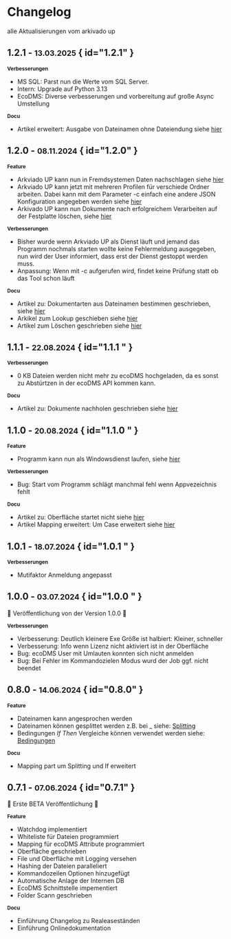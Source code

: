 # Changelog

alle Aktualisierungen vom arkivado up


## 1.2.1   - <small>13.03.2025</small> { id="1.2.1" }


<b><small>Verbesserungen</small></b> 

- MS SQL: Parst nun die Werte vom SQL Server. 
- Intern: Upgrade auf Python 3.13
- EcoDMS: Diverse verbesserungen und vorbereitung auf große Async Umstellung 
  
<b><small>Docu</small></b> 

- Artikel erweitert: Ausgabe von Dateinamen ohne Dateiendung siehe  [hier](<3. Konfiguration/005config_mapping.md>)
  
  

## 1.2.0   - <small>08.11.2024</small> { id="1.2.0" }

<b><small>Feature</small></b> 

- Arkviado UP kann nun in Fremdsystemen Daten nachschlagen siehe [hier](<3. Konfiguration/007config_lookup.md>)
- Arkviado UP kann jetzt mit mehreren Profilen für verschiede Ordner arbeiten. Dabei kann mit dem Parameter  -c einfach eine andere JSON Konfiguration angegeben werden siehe [hier](<2. Verwendung/007start per Kommandozeile.md>)
- Arkivado UP kann nun Dokumente nach erfolgreichem Verarbeiten auf der Festplatte löschen, siehe [hier](<5. Wissenswertes/FAQ/Dateien löschen wenn verarbeitet.md>)


<b><small>Verbesserungen</small></b> 

- Bisher wurde wenn Arkviado UP als Dienst läuft und jemand das Programm nochmals starten wollte keine Fehlermeldung ausgegeben, nun wird der User informiert, dass erst der Dienst gestoppt werden muss.
- Anpassung: Wenn mit -c aufgerufen wird, findet keine Prüfung statt ob das Tool schon läuft
  
<b><small>Docu</small></b> 

- Artikel zu: Dokumentarten aus Dateinamen bestimmen geschrieben, siehe [hier](<5. Wissenswertes/FAQ/Dokumentarten aus Dateinamen.md>)
- Arkikel zum Lookup geschieben siehe [hier](<3. Konfiguration/007config_lookup.md>)
- Artikel zum Löschen geschrieben siehe [hier](<5. Wissenswertes/FAQ/Dateien löschen wenn verarbeitet.md>)

  

## 1.1.1   - <small>22.08.2024</small> { id="1.1.1 " }

<b><small>Verbesserungen</small></b> 

- 0 KB Dateien werden nicht mehr zu ecoDMS hochgeladen, da es sonst zu Abstürtzen in der ecoDMS API kommen kann. 


<b><small>Docu</small></b> 

- Artikel zu: Dokumente nachholen geschrieben siehe [hier](<5. Wissenswertes/FAQ/Dokumente Nachholen.md>)
  


## 1.1.0   - <small>20.08.2024</small> { id="1.1.0 " }


<b><small>Feature</small></b> 

- Programm kann nun als Windowsdienst laufen, siehe [hier](<2. Verwendung/008start als Dienst.md>)


<b><small>Verbesserungen</small></b> 

- Bug: Start vom Programm schlägt manchmal fehl wenn Appvezeichnis fehlt


<b><small>Docu</small></b> 

- Artikel zu: Oberfläche startet nicht siehe [hier](<5. Wissenswertes/FAQ/Start_ohne_bilschirm.md>)
- Artikel Mapping erweitert: Um Case erweitert siehe [hier](<3. Konfiguration/005config_mapping.md>)



## 1.0.1   - <small>18.07.2024</small> { id="1.0.1 " }

<b><small>Verbesserungen</small></b> 

- Mutifaktor Anmeldung angepasst 

## 1.0.0   - <small>03.07.2024</small> { id="1.0.0 " }

:partying_face:  Veröffentlichung von der  Version 1.0.0  :rocket:



<b><small>Verbesserungen</small></b> 

- Verbesserung: Deutlich kleinere Exe Größe ist halbiert: Kleiner, schneller 
- Verbesserung: Info wenn Lizenz nicht aktiviert ist in der Oberfläche
- Bug: ecoDMS User mit Umlauten konnten sich nicht anmelden
- Bug: Bei Fehler im Kommandozielen Modus wurd der Job ggf. nicht beendet


##  0.8.0   - <small>14.06.2024</small> { id="0.8.0" }


<b><small>Feature</small></b> 

- Dateinamen kann angesprochen werden
- Dateinamen können gesplittet werden z.B. bei _ siehe: [Splitting](<3. Konfiguration/005config_mapping.md#splitting-im-dateinname>)
- Bedingungen *If Then* Vergleiche können verwendet werden siehe: [Bedingungen](<3. Konfiguration/005config_mapping.md#bedingungen-if-then-else>)

<b><small>Docu</small></b> 

- Mapping part um Splitting und If erweitert

##  0.7.1   - <small>07.06.2024</small> { id="0.7.1" }

:partying_face: Erste BETA Veröffentlichung :rocket: 


<b><small>Feature</small></b> 

- Watchdog implementiert 
- Whiteliste für Dateien programmiert
- Mapping für ecoDMS Attribute programmiert
- Oberfläche geschrieben
- File und Oberfläche mit Logging versehen
- Hashing der Dateien paralleliert 
- Kommandozeilen Optionen hinzugefügt
- Automatische Anlage der Internen DB 
- EcoDMS Schnittstelle impementiert
- Folder Scann geschrieben
  


<b><small>Docu</small></b> 

- Einführung Changelog zu Realeaseständen
- Einführung Onlinedokumentation